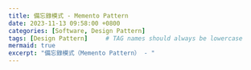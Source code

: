 ```yaml
---
title: 備忘錄模式 - Memento Pattern
date: 2023-11-13 09:58:00 +0800
categories: [Software, Design Pattern]
tags: [Design Pattern]     # TAG names should always be lowercase
mermaid: true
excerpt: "備忘錄模式（Memento Pattern） - "
---
```

